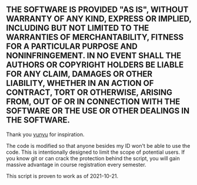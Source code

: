 ## THE SOFTWARE IS PROVIDED "AS IS", WITHOUT WARRANTY OF ANY KIND, EXPRESS OR IMPLIED, INCLUDING BUT NOT LIMITED TO THE WARRANTIES OF MERCHANTABILITY, FITNESS FOR A PARTICULAR PURPOSE AND NONINFRINGEMENT. IN NO EVENT SHALL THE AUTHORS OR COPYRIGHT HOLDERS BE LIABLE FOR ANY CLAIM, DAMAGES OR OTHER LIABILITY, WHETHER IN AN ACTION OF CONTRACT, TORT OR OTHERWISE, ARISING FROM, OUT OF OR IN CONNECTION WITH THE SOFTWARE OR THE USE OR OTHER DEALINGS IN THE SOFTWARE.


Thank you [yunyu](https://github.com/yunyu/vu-registration-node) for inspiration.

The code is modified so that anyone besides my ID won't be able to use the code.
This is intentionally designed to limit the scope of potential users.
If you know git or can crack the protection behind the script, you will gain
massive advantage in course registration every semester.

This script is proven to work as of 2021-10-21.
